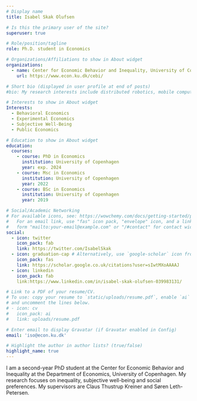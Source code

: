 ```yaml
---
# Display name
title: Isabel Skak Olufsen

# Is this the primary user of the site?
superuser: true

# Role/position/tagline
role: Ph.D. student in Economics

# Organizations/Affiliations to show in About widget
organizations:
  - name: Center for Economic Behavior and Inequality, University of Copenhagen
    url: https://www.econ.ku.dk/cebi/

# Short bio (displayed in user profile at end of posts)
#bio: My research interests include distributed robotics, mobile computing and programmable matter.

# Interests to show in About widget
Interests:
  - Behavioral Economics
  - Experimental Economics
  - Subjective Well-Being 
  - Public Economics

# Education to show in About widget
education:
  courses:
    - course: PhD in Economics
      institution: University of Copenhagen
      year: exp. 2024 
    - course: Msc in Economics
      institution: University of Copenhagen
      year: 2022
    - course: BSc in Economics
      institution: University of Copenhagen
      year: 2019

# Social/Academic Networking
# For available icons, see: https://wowchemy.com/docs/getting-started/page-builder/#icons
#   For an email link, use "fas" icon pack, "envelope" icon, and a link in the
#   form "mailto:your-email@example.com" or "/#contact" for contact widget.
social:
  - icon: twitter
    icon_pack: fab
    link: https://twitter.com/IsabelSkak
  - icon: graduation-cap # Alternatively, use `google-scholar` icon from `ai` icon pack
    icon_pack: fas
    link: https://scholar.google.co.uk/citations?user=sIwtMXoAAAAJ
  - icon: linkedin
    icon_pack: fab
    link:https://www.linkedin.com/in/isabel-skak-olufsen-039983131/

# Link to a PDF of your resume/CV.
# To use: copy your resume to `static/uploads/resume.pdf`, enable `ai` icons in `params.toml`,
# and uncomment the lines below.
# - icon: cv
#   icon_pack: ai
#   link: uploads/resume.pdf

# Enter email to display Gravatar (if Gravatar enabled in Config)
email: 'iso@econ.ku.dk'

# Highlight the author in author lists? (true/false)
highlight_name: true
---
```


I am a second-year PhD student at the Center for Economic Behavior and Inequality at the Department of Economics, University of Copenhagen.
My research  focuses on inequality, subjective well-being and social preferences. My supervisors are Claus Thustrup Kreiner and Søren Leth-Petersen.


